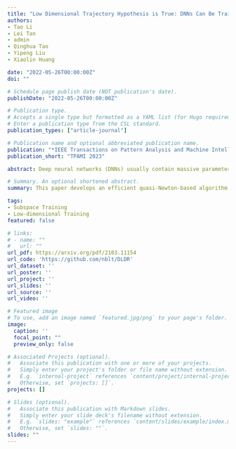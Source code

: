 ```yaml
---
title: "Low Dimensional Trajectory Hypothesis is True: DNNs Can Be Trained in Tiny Subspaces"
authors:
- Tao Li
- Lei Tan
- admin
- Qinghua Tao
- Yipeng Liu
- Xiaolin Huang

date: "2022-05-26T00:00:00Z"
doi: ""

# Schedule page publish date (NOT publication's date).
publishDate: "2022-05-26T00:00:00Z"

# Publication type.
# Accepts a single type but formatted as a YAML list (for Hugo requirements).
# Enter a publication type from the CSL standard.
publication_types: ["article-journal"]

# Publication name and optional abbreviated publication name.
publication: "*IEEE Transactions on Pattern Analysis and Machine Intelligence, 45*(3)"
publication_short: "TPAMI 2023"

abstract: Deep neural networks (DNNs) usually contain massive parameters, but there is redundancy such that it is guessed that they could be trained in low-dimensional subspaces. In this paper, we propose a Dynamic Linear Dimensionality Reduction (DLDR) based on the low-dimensional properties of the training trajectory. The reduction method is efficient, supported by comprehensive experiments optimizing DNNs in 40-dimensional spaces can achieve comparable performance as regular training over thousands or even millions of parameters. Since there are only a few variables to optimize, we develop an efficient quasi-Newton-based algorithm, obtain robustness to label noise, and improve the performance of well-trained models, which are three follow-up experiments that can show the advantages of finding such low-dimensional subspaces.

# Summary. An optional shortened abstract.
summary: This paper develops an efficient quasi-Newton-based algorithm, obtains robustness to label noise, and improves the performance of well-trained models, which are three follow-up experiments that can show the advantages of finding such low-dimensional subspaces.

tags:
- Subspace Training
- Low-dimensional Training
featured: false

# links:
# - name: ""
#   url: ""
url_pdf: https://arxiv.org/pdf/2103.11154
url_code: 'https://github.com/nblt/DLDR'
url_dataset: ''
url_poster: ''
url_project: ''
url_slides: ''
url_source: ''
url_video: ''

# Featured image
# To use, add an image named `featured.jpg/png` to your page's folder. 
image:
  caption: ''
  focal_point: ""
  preview_only: false

# Associated Projects (optional).
#   Associate this publication with one or more of your projects.
#   Simply enter your project's folder or file name without extension.
#   E.g. `internal-project` references `content/project/internal-project/index.md`.
#   Otherwise, set `projects: []`.
projects: []

# Slides (optional).
#   Associate this publication with Markdown slides.
#   Simply enter your slide deck's filename without extension.
#   E.g. `slides: "example"` references `content/slides/example/index.md`.
#   Otherwise, set `slides: ""`.
slides: ""
---
```


